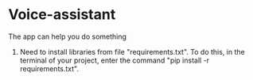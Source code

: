 # Voice-assistant
The app can help you do something

1. Need to install libraries from file "requirements.txt".
   To do this, in the terminal of your project, enter the command "pip install -r requirements.txt".
